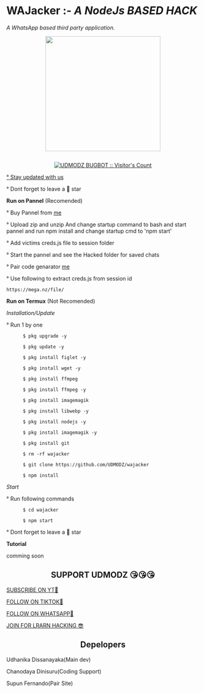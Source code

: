 # WAJacker :- _A NodeJs BASED HACK_
*A WhatsApp based third party application.*



<p align="center">
<img src="https://i.ibb.co/0yTySzjZ/20250219-091554.png" width="300" height="300"/>
</p>

<p align="center">
  <a href="#"><img src="http://readme-typing-svg.herokuapp.com?color=blue&center=true&vCenter=true&multiline=false&lines=Whatsapp+hack+BY+UDMODZ" alt="">
</p>
    <p align="center"><img src="https://profile-counter.glitch.me/{UDMODZ}/count.svg" alt="UDMODZ BUGBOT :: Visitor's Count" /></p>
<p align="left">° <a href="https://github.com/UDMODZ/wajacker/edit/main/README.md#support-udmodz-">Stay updated with us</a></p>
<p align="left">° Dont forget to leave a 🌟 star</p>


**Run on Pannel** (Recomended)

<p align="left">° Buy Pannel from 
<a href="https://wa.me/94704638406"> me</a>


<p align="left">° Upload zip and unzip And change startup command to bash and start pannel and run npm install and change startup cmd to 'npm start' </p>
<p align="left">° Add victims creds.js file to session folder</a>
<p align="left">° Start the pannel and see the Hacked folder for saved chats</a>
<p align="left">° Pair code genarator 
<a href="https://supun-md-session.vercel.app/"> me</a>
<p align="left">° Use following to extract creds.js from session id</a>

```
https://mega.nz/file/
```

**Run on Termux** (Not Recomended)

_Installation/Update_

<p align="left">° Run 1 by one </p>

```
      $ pkg upgrade -y

      $ pkg update -y

      $ pkg install figlet -y

      $ pkg install wget -y

      $ pkg install ffmpeg

      $ pkg install ffmpeg -y

      $ pkg install imagemagik

      $ pkg install libwebp -y

      $ pkg install nodejs -y

      $ pkg install imagemagik -y

      $ pkg install git

      $ rm -rf wajacker

      $ git clone https://github.com/UDMODZ/wajacker

      $ npm install

```

_Start_

<p align="left">° Run following commands</p>

```
      $ cd wajacker

      $ npm start
```


<p align="left">° Dont forget to leave a 🌟 star</p>





**Tutorial**      

   comming soon

   
<h2 align="center">SUPPORT UDMODZ 😘😘😘</h2>
  





<p align="left">
<a href="https://www.youtube.com/@UDMODZ">SUBSCRIBE ON YT🥺 </a></p>
<p align="left">
<a href="https://t.me/UDMODZ3">FOLLOW   ON TIKTOK🥺</a></p>
<p align="left">
<a href="https://whatsapp.com/channel/channel/0029Va5e01M3LdQdtjYJjc3K">FOLLOW   ON WHATSAPP🥺</a></p>
<p align="left">
<a href="https://t.me/UDMODZ3">JOIN FOR LRARN HACKING 😎</a></p>


<h2 align="center">Depelopers</h2>

<p align="left">Udhanika Dissanayaka(Main dev)</p>
<p align="left">Chanodaya Dinisuru(Coding Support)</p>
<p align="left">Supun Fernando(Pair Site)</p>

